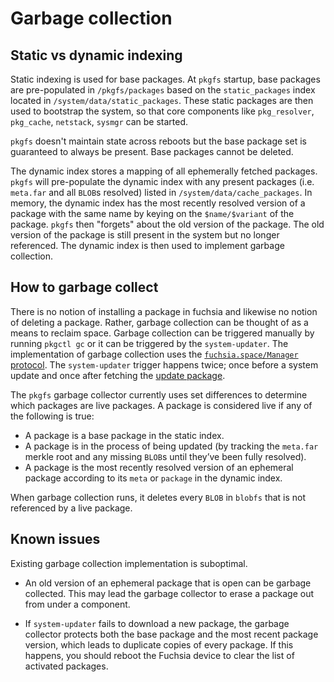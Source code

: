# Garbage collection

## Static vs dynamic indexing

Static indexing is used for base packages. At `pkgfs` startup, base packages are
pre-populated in `/pkgfs/packages` based on the `static_packages` index located in
`/system/data/static_packages`. These static packages are then used to bootstrap
the system, so that core components like `pkg_resolver`, `pkg_cache`, `netstack`,
`sysmgr` can be started.

`pkgfs` doesn't maintain state across reboots but the base package set is
guaranteed to always be present. Base packages cannot be deleted.

The dynamic index stores a mapping of all ephemerally fetched packages. `pkgfs`
will pre-populate the dynamic index with any present packages (i.e. `meta.far`
and all `BLOB`s resolved) listed in `/system/data/cache_packages`. In memory, the dynamic
index has the most recently resolved version of a package with the same name
by keying on the `$name/$variant` of the package. `pkgfs` then "forgets" about
the old version of the package. The old version of the package is still present
in the system but no longer referenced. The dynamic index is then used to implement
garbage collection.

## How to garbage collect

There is no notion of installing a package in fuchsia and likewise no notion of
deleting a package. Rather, garbage collection can be thought of as a means to
reclaim space. Garbage collection can be triggered manually by running `pkgctl gc`
or it can be triggered by the `system-updater`. The implementation of garbage
collection uses the [`fuchsia.space/Manager` protocol](https://fuchsia.dev/reference/fidl/fuchsia.space#Manager.Gc). The `system-updater` trigger
happens twice; once before a system update and once after fetching the [update package](update_pkg.md).

The `pkgfs` garbage collector currently uses set differences to determine which
packages are live packages. A package is considered live if any of the following
is true:

* A package is a base package in the static index.
* A package is in the process of being updated (by tracking the `meta.far` merkle
  root and any missing `BLOB`s until they’ve been fully resolved).
* A package is the most recently resolved version of an ephemeral package according to its `meta` or `package` in the dynamic index.

When garbage collection runs, it deletes every `BLOB` in `blobfs` that is not referenced
by a live package.

## Known issues

Existing garbage collection implementation is suboptimal.

* An old version of an ephemeral package that is open can be garbage
collected. This may lead the garbage collector to erase a package out
from under a component.

* If `system-updater` fails to download a new package, the garbage collector
 protects both the base package and the most recent package version, which leads
 to duplicate copies of every package. If this happens, you should reboot the
 Fuchsia device to clear the list of activated packages.
